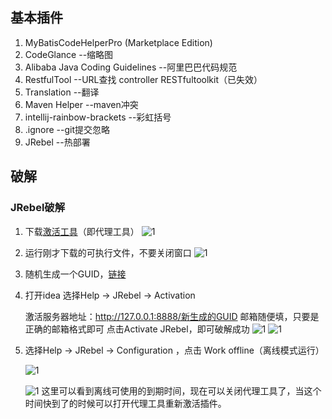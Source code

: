 ## 基本插件

1. MyBatisCodeHelperPro (Marketplace Edition)
2. CodeGlance --缩略图
3. Alibaba Java Coding Guidelines --阿里巴巴代码规范
4. RestfulTool --URL查找 controller  RESTfultoolkit（已失效）
5. Translation --翻译
6. Maven Helper --maven冲突
7. intellij-rainbow-brackets --彩虹括号
8. .ignore --git提交忽略
9. JRebel --热部署

## 破解

### JRebel破解

1. 下载[激活工具](https://github.com/ilanyu/ReverseProxy/releases/tag/v1.0)（即代理工具）
![1](https://gitee.com/CX330YJ/imgs/raw/master/imgs/20220410202343.png)

2. 运行刚才下载的可执行文件，不要关闭窗口
![1](https://gitee.com/CX330YJ/imgs/raw/master/imgs/20220410202445.png)

3. 随机生成一个GUID，[链接](https://www.guidgen.com/)

4. 打开idea 选择Help -> JRebel -> Activation

    激活服务器地址：http://127.0.0.1:8888/新生成的GUID
    邮箱随便填，只要是正确的邮箱格式即可
    点击Activate JRebel，即可破解成功
![1](https://gitee.com/CX330YJ/imgs/raw/master/imgs/20220410202701.png)
![1](https://gitee.com/CX330YJ/imgs/raw/master/imgs/20220410210123.png)

5. 选择Help -> JRebel -> Configuration ，点击 Work offline（离线模式运行）

    ![1](https://gitee.com/CX330YJ/imgs/raw/master/imgs/20220410210830.png)

    ![1](https://gitee.com/CX330YJ/imgs/raw/master/imgs/20220410210903.png)
    这里可以看到离线可使用的到期时间，现在可以关闭代理工具了，当这个时间快到了的时候可以打开代理工具重新激活插件。
